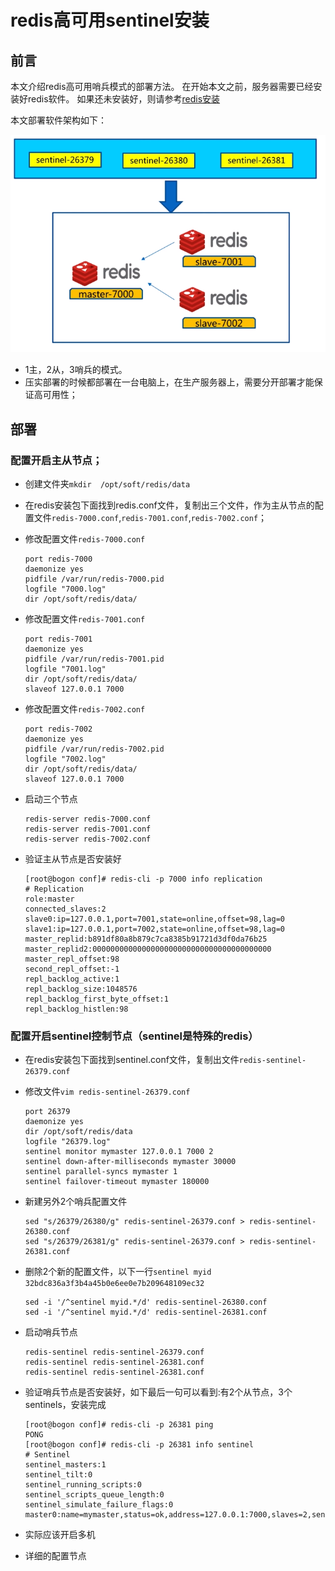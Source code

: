 # redis高可用sentinel安装

## 前言

本文介绍redis高可用哨兵模式的部署方法。 在开始本文之前，服务器需要已经安装好redis软件。 如果还未安装好，则请参考[redis安装](./install.md)


本文部署软件架构如下：

![](./assets/2018-06-16-14-47-25.png)

* 1主，2从，3哨兵的模式。 
* 压实部署的时候都部署在一台电脑上，在生产服务器上，需要分开部署才能保证高可用性；

## 部署

### 配置开启主从节点；

* 创建文件夹``mkdir  /opt/soft/redis/data``
* 在redis安装包下面找到redis.conf文件，复制出三个文件，作为主从节点的配置文件``redis-7000.conf``,``redis-7001.conf``,``redis-7002.conf``；

* 修改配置文件``redis-7000.conf``
    ```
    port redis-7000
    daemonize yes
    pidfile /var/run/redis-7000.pid
    logfile "7000.log"
    dir /opt/soft/redis/data/
    ```

* 修改配置文件``redis-7001.conf``
    ```
    port redis-7001
    daemonize yes
    pidfile /var/run/redis-7001.pid
    logfile "7001.log"
    dir /opt/soft/redis/data/
    slaveof 127.0.0.1 7000
    ```

* 修改配置文件``redis-7002.conf``
    ```
    port redis-7002
    daemonize yes
    pidfile /var/run/redis-7002.pid
    logfile "7002.log"
    dir /opt/soft/redis/data/
    slaveof 127.0.0.1 7000
    ```

* 启动三个节点    
    ````
    redis-server redis-7000.conf
    redis-server redis-7001.conf
    redis-server redis-7002.conf
    ````

* 验证主从节点是否安装好   
    ```shell
    [root@bogon conf]# redis-cli -p 7000 info replication
    # Replication
    role:master
    connected_slaves:2
    slave0:ip=127.0.0.1,port=7001,state=online,offset=98,lag=0
    slave1:ip=127.0.0.1,port=7002,state=online,offset=98,lag=0
    master_replid:b891df80a8b879c7ca8385b91721d3df0da76b25
    master_replid2:0000000000000000000000000000000000000000
    master_repl_offset:98
    second_repl_offset:-1
    repl_backlog_active:1
    repl_backlog_size:1048576
    repl_backlog_first_byte_offset:1
    repl_backlog_histlen:98
    ```

### 配置开启sentinel控制节点（sentinel是特殊的redis）

* 在redis安装包下面找到sentinel.conf文件，复制出文件``redis-sentinel-26379.conf``  
* 修改文件``vim redis-sentinel-26379.conf``    
    ```
    port 26379
    daemonize yes
    dir /opt/soft/redis/data
    logfile "26379.log"
    sentinel monitor mymaster 127.0.0.1 7000 2
    sentinel down-after-milliseconds mymaster 30000
    sentinel parallel-syncs mymaster 1
    sentinel failover-timeout mymaster 180000
    ```

* 新建另外2个哨兵配置文件
    ```
    sed "s/26379/26380/g" redis-sentinel-26379.conf > redis-sentinel-26380.conf
    sed "s/26379/26381/g" redis-sentinel-26379.conf > redis-sentinel-26381.conf
    ```

* 删除2个新的配置文件，以下一行``sentinel myid 32bdc836a3f3b4a45b0e6ee0e7b209648109ec32``
    ```
    sed -i '/^sentinel myid.*/d' redis-sentinel-26380.conf
    sed -i '/^sentinel myid.*/d' redis-sentinel-26381.conf
    ```

* 启动哨兵节点
    ```
    redis-sentinel redis-sentinel-26379.conf
    redis-sentinel redis-sentinel-26381.conf 
    redis-sentinel redis-sentinel-26381.conf 
    ```

* 验证哨兵节点是否安装好，如下最后一句可以看到:有2个从节点，3个sentinels，安装完成
    ```
    [root@bogon conf]# redis-cli -p 26381 ping
    PONG
    [root@bogon conf]# redis-cli -p 26381 info sentinel
    # Sentinel
    sentinel_masters:1
    sentinel_tilt:0
    sentinel_running_scripts:0
    sentinel_scripts_queue_length:0
    sentinel_simulate_failure_flags:0
    master0:name=mymaster,status=ok,address=127.0.0.1:7000,slaves=2,sentinels=3
    ```


* 实际应该开启多机
* 详细的配置节点 

